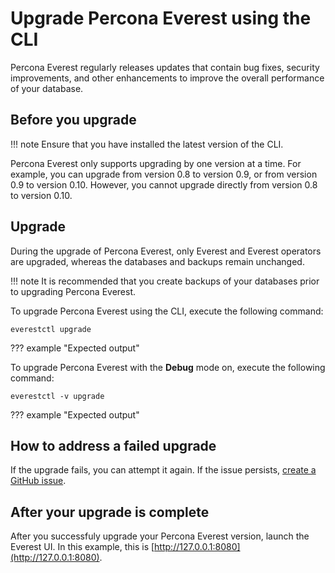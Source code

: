 # Upgrade Percona Everest using the CLI

Percona Everest regularly releases updates that contain bug fixes, security improvements, and other enhancements to improve the overall performance of your database.


## Before you upgrade

!!! note
     Ensure that you have installed the latest version of the CLI.

Percona Everest only supports upgrading by one version at a time. For example, you can upgrade from version 0.8 to version 0.9, or from version 0.9 to version 0.10. However, you cannot upgrade directly from version 0.8 to version 0.10.
  
## Upgrade

During the upgrade of Percona Everest, only Everest and Everest operators are upgraded, whereas the databases and backups remain unchanged.

!!! note
    It is recommended that you create backups of your databases prior to upgrading Percona Everest.

To upgrade Percona Everest using the CLI, execute the following command:

    everestctl upgrade

??? example "Expected output"


To upgrade Percona Everest with the **Debug** mode on, execute the following command:

    everestctl -v upgrade

??? example "Expected output"



## How to address a failed upgrade

If the upgrade fails, you can attempt it again. If the issue persists, [create a GitHub issue](https://docs.github.com/en/issues/tracking-your-work-with-issues/creating-an-issue#creating-an-issue-from-a-repository).


## After your upgrade is complete

After you successfuly upgrade your Percona Everest version, launch the Everest UI. In this example, this is [http://127.0.0.1:8080](http://127.0.0.1:8080).














